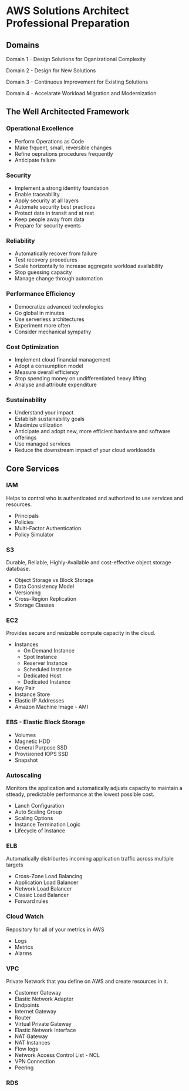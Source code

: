 # AWS Solutions Architect Professional Preparation

## Domains 

Domain 1 - Design Solutions for Oganizational Complexity

Domain 2 - Design for New Solutions

Domain 3 - Continuous Improvement for Existing Solutions

Domain 4 - Accelarate Workload Migration and Modernization

## The Well Architected Framework

### Operational Excellence
* Perform Operations as Code
* Make frquent, small, reversible changes
* Refine oeprations procedures frequently
* Anticipate failure

### Security
* Implement a strong identity foundation
* Enable traceability
* Apply security at all layers
* Automate security best practices
* Protect date in transit and at rest
* Keep people away from data
* Prepare for security events

### Reliability
* Automatically recover from failure
* Test recovery procedures
* Scale horizontally to increase aggregate workload availability
* Stop guessing capacity
* Manage change through automation

### Performance Efficiency
* Democratize advanced technologies
* Go global in minutes
* Use serverless architectures
* Experiment more often
* Consider mechanical sympathy

### Cost Optimization
* Implement cloud financial management
* Adopt a consumption model
* Measure overall efficiency
* Stop spending money on undifferentiated heavy lifting
* Analyse and attribute expenditure

### Sustainability
* Understand your impact
* Establish sustainability goals
* Maximize utilization
* Anticipate and adopt new, more efficient hardware and software offerings
* Use managed services
* Reduce the downstream impact of your cloud workloadds

## Core Services

### IAM

Helps to control who is authenticated and authorized to use services and resources. 

* Principals
* Policies
* Multi-Factor Authentication
* Policy Simulator

### S3

Durable, Reliable, Highly-Available and cost-effective object storage database.

* Object Storage vs Block Storage
* Data Consistency Model
* Versioning
* Cross-Region Replication
* Storage Classes

### EC2

Provides secure and resizable compute capacity in the cloud.

* Instances
  * On Demand Instance
  * Spot Instance
  * Reserver Instance
  * Scheduled Instance
  * Dedicated Host
  * Dedicated Instance
* Key Pair
* Instance Store
* Elastic IP Addresses
* Amazon Machine Image - AMI

### EBS - Elastic Block Storage

* Volumes
 * Magnetic HDD
 * General Purpose SSD
 * Provisioned IOPS SSD
* Snapshot

### Autoscaling

Monitors the application and automatically adjusts capacity to maintain a stteady, predictable performance at the lowest possible cost.

* Lanch Configuration
* Auto Scaling Group
* Scaling Options
* Instance Termination Logic
* Lifecycle of Instance

### ELB

Automatically distriburtes incoming application traffic across multiple targets

* Cross-Zone Load Balancing
* Application Load Balancer 
* Network Load Balancer
* Classic Load Balancer
* Forward rules

### Cloud Watch

Repository for all of your metrics in AWS

* Logs
* Metrics
* Alarms

### VPC

Private Network that you define on AWS and create resources in it.

* Customer Gateway
* Elastic Network Adapter
* Endpoints
* Internet Gateway
* Router
* Virtual Private Gateway
* Elastic Network Interface
* NAT Gateway
* NAT Instances
* Flow logs
* Network Access Control List - NCL
* VPN Connection
* Peering

### RDS